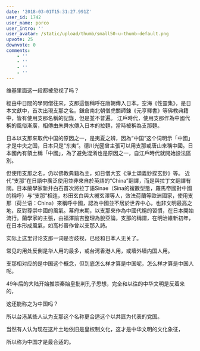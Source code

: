 ```yaml
---
date: '2018-03-01T15:31:27.991Z'
user_id: 1742
user_name: porco
user_intro: ''
user_avatar: /static/upload/thumb/small50-u-thumb-default.png
upvote: 25
downvote: 0
comments:
    - ''
    - ''
    - ''
    - ''
---
```


维基里面这一段都被忽视了吗？  

經由中日間的學問僧往來，支那這個稱呼在唐朝傳入日本。空海《性靈集》，是日本文獻中，首次出現支那之名。鎌倉南北朝僧虎關師鍊《元亨釋書》等佛教典籍中，皆有使用支那名稱的記錄，但是並不普遍。 江戶時代，使用支那作為中國代稱的風俗漸廣，相傳由朱舜水傳入日本的拉麵，當時被稱為支那麵。

日本以支那來取代中国的原因之一，是夷夏之辨，因為“中国”这个词明示「中國」才是中央之国，日本只是“东夷”。德川光圀曾主張可以用支那或唐山來稱中國。日本國內有領土稱「中國」，為了避免混淆也是原因之一，自江戶時代就開始設法區別。

但使用支那之名，仍以佛教典籍為主，如日僧大玄《淨土頌義鈔探玄鈔》等。 近代“支那”在日語中廣泛使用並非來自於英語的“China”翻譯，而是與拉丁文翻譯有關。日本蘭學家新井白石首次將拉丁語Sinae（Sina的複數型態，羅馬帝國對中國的稱呼）与“支那”相连，杉田玄白與大槻玄澤等人，效法荷蘭等歐洲國家，使用支那（荷兰语：China）來稱呼中國，認為中國並不居於世界中心，也非文明最高之地，反對尊崇中國的風氣。幕府末期，以支那來作為中國代稱的習慣，在日本開始流行。蘭學家的主張，由福澤諭吉整理為脫亞論，支那的稱謂，在明治維新初年，在日本形成風氣，如高杉晉作曾以支那入詩。

  

实际上这里讨论支那一词是否歧视，已经和日本人无关了。

常见的用处反倒是华人用的最多，或台湾香港人用，或墙外墙内国人用。

支那相对应的是中国这个概念，但到底怎么样才算是中国呢，怎么样才算是中国人呢。

49年后的大陆开始推崇秦始皇批判孔子思想，完全和以往的中华文明是反着来的，

这还能称之为中国吗？

所以台港某些人认为支那这个名称更合适这个以共匪为代表的党国。

当然有人认为现在这片土地依旧是皇权制文化，这才是中华文明的文化象征，

所以称为中国才是最合适的。
